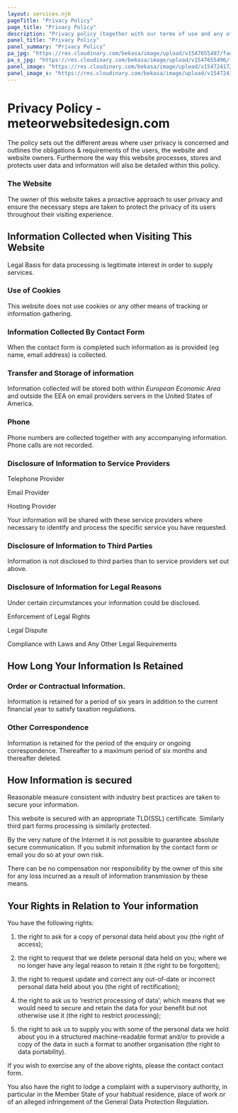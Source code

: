 ```yaml
---
layout: services.njk
pageTitle: "Privacy Policy"
page_title: "Privacy Policy"
description: "Privacy policy (together with our terms of use and any other documents referred to on it) sets out the basis on which any personal data we collect from you, or that you provide to us, will be processed by us."
panel_title: "Privacy Policy"
panel_summary: "Privacy Policy"
pa_jpg: "https://res.cloudinary.com/bekasa/image/upload/v1547655497/faq_drjhuo.jpg"
pa_s_jpg: "https://res.cloudinary.com/bekasa/image/upload/v1547655496/faq_s_yoqqc3.jpg"
panel_image: "https://res.cloudinary.com/bekasa/image/upload/v1547241728/faq_a0wkf9.webp"
panel_image_s: "https://res.cloudinary.com/bekasa/image/upload/v1547241717/faq_s_wdtqid.webp"
---
```


# Privacy Policy - meteorwebsitedesign.com

The policy sets out the different areas where user privacy is concerned and outlines the obligations & requirements of the users, the website and website owners. Furthermore the way this website processes, stores and protects user data and information will also be detailed within this policy.

### The Website

The owner of this website takes a proactive approach to user privacy and ensure the necessary steps are taken to protect the privacy of its users throughout their visiting experience. 

## Information Collected when Visiting This Website

Legal Basis for data processing is legitimate interest in order to supply services.

### Use of Cookies

This website does not use cookies or any other means of tracking or information gathering. 


### Information Collected By Contact Form

When the contact form is completed such information as is provided (eg name, email address) is collected.

### Transfer and Storage of information

Information collected will be stored both within  *European Economic Area* and outside the EEA on email providers servers in the United States of America.

### Phone

Phone numbers are collected together with any accompanying information. Phone calls are not recorded.


### Disclosure of Information to Service Providers

Telephone Provider

Email Provider

Hosting Provider

Your information will be shared with these service providers where necessary to identify and process  the specific service you have requested. 

### Disclosure of Information to Third Parties

Information is not disclosed to third parties than to service providers set out above.

### Disclosure of Information for Legal Reasons

Under certain circumstances your information could be disclosed.

Enforcement of Legal Rights

Legal Dispute

Compliance with Laws and Any Other Legal Requirements

## How Long Your Information Is Retained

### Order or Contractual Information.
Information is retained for a period of six years in addition to the current financial year to satisfy taxation regulations.

###  Other Correspondence

Information is retained for the period of the enquiry or ongoing correspondence. Thereafter to a maximum period of six months and thereafter deleted.

## How Information is secured

Reasonable measure consistent with industry best practices are taken to secure your information.

This website is secured with an appropriate TLD(SSL) certificate. Similarly third part forms processing is similarly protected.

By the very nature of the Internet it is not possible to guarantee absolute secure communication. If you submit information by the contact form or email you do so at your own risk.

There can be no compensation nor responsibility by the owner of this site for any loss incurred as a result of information transmission by these means.


## Your Rights in Relation to Your information

You have the following rights:

1.    the right to ask for a copy of personal data held about you (the right of access);

2.   the right to request that we delete personal data held on you; where we no longer have any legal reason to retain it (the right to be forgotten);

3.    the right to request update and correct any out-of-date or incorrect personal data held about you (the right of rectification);

4.    the right to ask us to ‘restrict processing of data’; which means that we would need to secure and retain the data for your benefit but not otherwise use it (the right to restrict processing); 

5.    the right to ask us to supply you with some of the personal data we hold about you in a structured machine-readable format and/or to provide a copy of the data in such a format to another organisation (the right to data portability).

If you wish to exercise any of the above rights, please the contact contact form.

You also have the right to lodge a complaint with a supervisory authority, in particular in the Member State of your habitual residence, place of work or of an alleged infringement of the General Data Protection Regulation.

